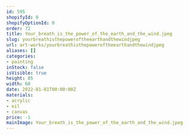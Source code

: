 ```yaml
---
id: 595
shopifyId: 0
shopifyOptionId: 0
order: 72
title: Your_breath_is_the_power_of_the_earth_and_the_wind.jpeg
slug: yourbreathisthepoweroftheearthandthewindjpeg
url: art-works/yourbreathisthepoweroftheearthandthewindjpeg
aliases: []
categories:
- painting
inStock: false
isVisible: true
height: 85
width: 60
date: 2022-01-01T00:00:00Z
materials:
- acrylic
- oil
- canvas
price: -1
mainImage: Your_breath_is_the_power_of_the_earth_and_the_wind.jpeg
---
```


